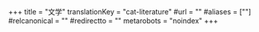 +++
title = "文学"
translationKey = "cat-literature"
#url = ""
#aliases = [""]
#relcanonical = ""
#redirectto = ""
metarobots = "noindex"
+++
